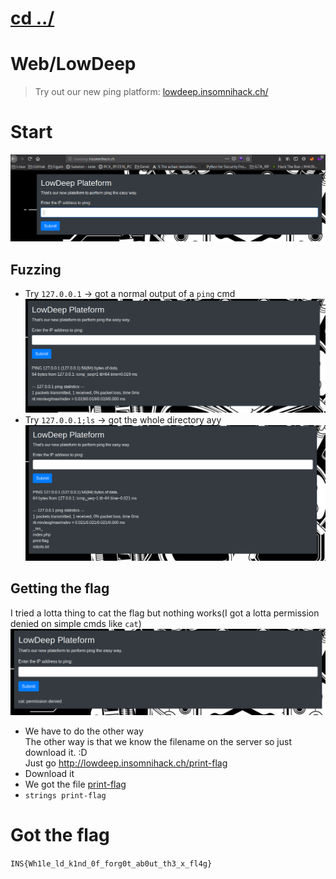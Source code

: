 # [cd ../](../index.md)
# Web/LowDeep

> Try out our new ping platform: [lowdeep.insomnihack.ch/](http://lowdeep.insomnihack.ch)

# Start  
![lowdeep1](lowdeep1.png)

## Fuzzing
- Try `127.0.0.1` -> got a normal output of a `ping` cmd  
![lowdeep2.png](lowdeep2.png)
- Try `127.0.0.1;ls` -> got the whole directory ayy  
![lowdeep3.png](lowdeep3.png)

## Getting the flag
I tried a lotta thing to cat the flag but nothing works(I got a lotta permission denied on simple cmds like `cat`)  
![lowdeep4.png](lowdeep4.png)  
- We have to do the other way  
The other way is that we know the filename on the server so just download it. :D  
Just go http://lowdeep.insomnihack.ch/print-flag  
- Download it
- We got the file [print-flag](print-flag)
- `strings print-flag`

# Got the flag 
`INS{Wh1le_ld_k1nd_0f_forg0t_ab0ut_th3_x_fl4g}`
